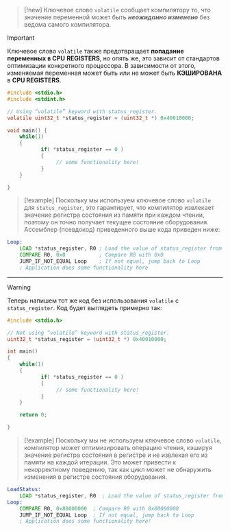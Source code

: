 
> [!new] 
> Ключевое слово `volatile` сообщает компилятору то, что значение переменной может быть ***неожиданно изменено*** без ведома самого компилятора.

> [!important] 
> Ключевое слово `volatile` также предотвращает **попадание** **переменных в CPU** **REGISTERS**, но опять же, это зависит от стандартов оптимизации конкретного процессора. В зависимости от этого, изменяемая переменная может быть или не может быть **КЭШИРОВАНА** в **CPU REGISTERS**.

```c
#include <stdio.h>
#include <stdint.h>

// Using “volatile” keyword with status_register.
volatile uint32_t *status_register = (uint32_t *) 0x40010000;

void main() {
    while(1)
    {
           if( *status_register == 0 )
           {
                // some functionality here!
           }
    }

}
```

> [!example] 
> Поскольку мы используем ключевое слово `volatile` для `status_register`, это гарантирует, что компилятор извлекает значение регистра состояния из памяти при каждом чтении, поэтому он точно получает текущее состояние оборудования. Ассемблер (псевдокод) приведенного выше кода приведен ниже:

```asm
Loop:
	LOAD *status_register, R0 ; Load the value of status_register from memory to register R0
	COMPARE R0, 0x0	          ; Compare R0 with 0x0
	JUMP_IF_NOT_EQUAL Loop 	  ; If not equal, jump back to Loop
	; Application does some functionality here
```

---

> [!warning] 
> Теперь напишем тот же код без использования `volatile` с `status_register`. Код будет выглядеть примерно так:

```c
#include <stdio.h>

// Not using “volatile” keyword with status_register.
uint32_t *status_register = (uint32_t *) 0x40010000;

int main()
{
    while(1)
    {
           if( *status_register == 0 )
           {
                // some functionality here!
           }
    }

    return 0;

}
```

> [!example] 
> Поскольку мы не используем ключевое слово `volatile`, компилятор может оптимизировать операцию чтения, кэшируя значение регистра состояния в регистре и не извлекая его из памяти на каждой итерации. Это может привести к некорректному поведению, так как цикл может не обнаружить изменения в регистре состояния оборудования.

```asm
LoadStatus:
	LOAD *status_register, R0  ; Load the value of status_register from memory to register R0
Loop:
	COMPARE R0, 0x80000000 	; Compare R0 with 0x80000000
	JUMP_IF_NOT_EQUAL Loop 	; If not equal, jump back to Loop
	; Application does some functionality here!
```

